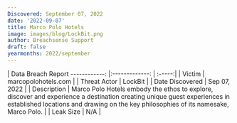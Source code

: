 ```yaml
---
Discovered: September 07, 2022
date: '2022-09-07'
title: Marco Polo Hotels
image: images/blog/LockBit.png
author: Breachsense Support
draft: false
yearmonths: 2022/september
---
```



| Data Breach Report
------------:     |:-------------:    | :-----:|
| Victim      | marcopolohotels.com      | 
| Threat Actor      | LockBit      | 
| Date Discovered      | Sep 07, 2022      | 
| Description      | Marco Polo Hotels embody the ethos to explore, discover and experience a destination creating unique guest experiences in established locations and drawing on the key philosophies of its namesake, Marco Polo.      | 
| Leak Size      | N/A      | 

